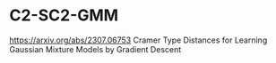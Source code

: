 # C2-SC2-GMM
https://arxiv.org/abs/2307.06753 Cramer Type Distances for Learning Gaussian Mixture Models by Gradient Descent
